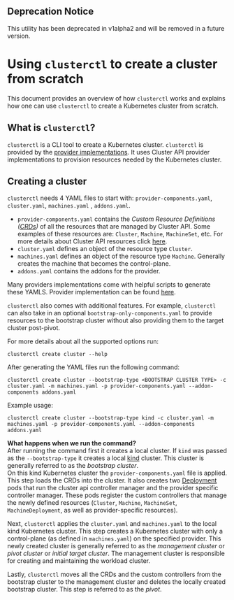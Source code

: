<aside class="note warning">
<h1>Deprecation Notice</h1>

This utility has been deprecated in v1alpha2 and will be removed in a future version. 

</aside>

# Using `clusterctl` to create a cluster from scratch

This document provides an overview of how `clusterctl` works and explains how one can use `clusterctl`
to create a Kubernetes cluster from scratch.

## What is `clusterctl`?

`clusterctl` is a CLI tool to create a Kubernetes cluster. `clusterctl` is provided by the [provider implementations](https://cluster-api.sigs.k8s.io/reference/providers).
It uses Cluster API provider implementations to provision resources needed by the Kubernetes cluster.

## Creating a cluster

`clusterctl` needs 4 YAML files to start with: `provider-components.yaml`, `cluster.yaml`, `machines.yaml` ,
`addons.yaml`.

* `provider-components.yaml` contains the *Custom Resource Definitions ([CRDs](https://Kubernetes.io/docs/concepts/extend-Kubernetes/api-extension/custom-resources/))* 
of all the resources that are managed by Cluster API. Some examples of these resources
are: `Cluster`, `Machine`, `MachineSet`, etc. For more details about Cluster API resources
click [here](https://cluster-api.sigs.k8s.io/architecture/controllers).
* `cluster.yaml` defines an object of the resource type `Cluster`.
* `machines.yaml` defines an object of the resource type `Machine`. Generally creates the machine
that becomes the control-plane.
* `addons.yaml` contains the addons for the provider.

Many providers implementations come with helpful scripts to generate these YAMLS. Provider implementation
can be found [here](https://cluster-api.sigs.k8s.io/reference/providers).  

`clusterctl` also comes with additional features. For example, `clusterctl` can also take in an optional
`bootstrap-only-components.yaml` to provide resources to the bootstrap cluster without also providing them
to the target cluster post-pivot.

For more details about all the supported options run:

```
clusterctl create cluster --help
```

After generating the YAML files run the following command:

```
clusterctl create cluster --bootstrap-type <BOOTSTRAP CLUSTER TYPE> -c cluster.yaml -m machines.yaml -p provider-components.yaml --addon-components addons.yaml
```

Example usage:

```
clusterctl create cluster --bootstrap-type kind -c cluster.yaml -m machines.yaml -p provider-components.yaml --addon-components addons.yaml
```

**What happens when we run the command?**  
After running the command first it creates a local cluster. If `kind` was passed as the `--bootstrap-type`
it creates a local [kind](https://kind.sigs.k8s.io/) cluster. This cluster is generally referred to as the *bootstrap cluster*.  
On this kind Kubernetes cluster the `provider-components.yaml` file is applied. This step loads the CRDs into
the cluster. It also creates two [Deployment](https://kubernetes.io/docs/concepts/workloads/controllers/deployment/)
pods that run the cluster api controller manager and the provider specific controller manager. These pods register 
the custom controllers that manage the newly defined resources (`Cluster`, `Machine`, `MachineSet`, `MachineDeployment`, 
as well as provider-specific resources).  

Next, `clusterctl` applies the `cluster.yaml` and `machines.yaml` to the local kind Kubernetes cluster. This
step creates a Kubernetes cluster with only a control-plane (as defined in `machines.yaml`) on the specified
provider. This newly created cluster is generally referred to as the *management cluster* or *pivot cluster*
or *initial target cluster*. The management cluster is responsible for creating and maintaining the workload cluster.  
  
Lastly, `clusterctl` moves all the CRDs and the custom controllers from the bootstrap cluster to the
management cluster and deletes the locally created bootstrap cluster. This step is referred to as the *pivot*.
